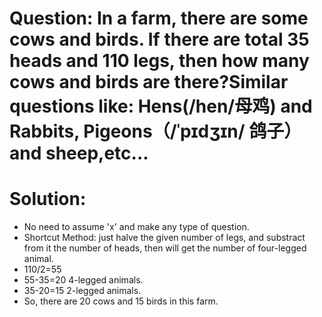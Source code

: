 # Question: In a farm, there are some cows and birds. If there are total 35 heads and 110 legs, then how many cows and birds are there?Similar questions like: Hens(/hen/母鸡) and Rabbits, Pigeons（/ˈpɪdʒɪn/ 鸽子） and sheep,etc...

# Solution: 
- No need to assume 'x' and make any type of question.
- Shortcut Method: just halve the given number of legs, and substract from it the number of heads, then will get the number of four-legged animal.
- 110/2=55
- 55-35=20 4-legged animals.
- 35-20=15 2-legged animals.
- So, there are 20 cows and 15 birds in this farm.



